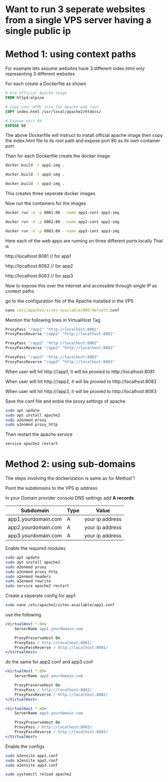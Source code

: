 # Want to run 3 seperate websites from a single VPS server having a single public ip

# Method 1: using context paths

For example lets assume websites have 3 different index.html only representing 3 different websites

For each create a Dockerfile as shown

```dockerfile
# Use official Apache image
FROM httpd:alpine

# Copy your HTML into the Apache web root
COPY index.html /usr/local/apache2/htdocs/

# Expose port 80
EXPOSE 80
```

The above Dockerfile will instruct to install official apache image
then copy the index.html file to its root path and expose port 80 as its own container port


Then for each Dockerfile create the docker image

```bash
docker.build -t app1-img .

docker.build -t app2-img .

docker.build -t app3-img .
```

This creates three seperate docker images

Now run the containers for the images

```bash
docker run -d -p 8081:80 --name app1-cont app1-img

docker run -d -p 8082:80 --name app2-cont app2-img

docker run -d -p 8083:80 --name app3-cont app3-img
```

Here each of the web apps are running on three different ports locally
That is

http://localhost:8081 // for app1

http://localhost:8082 // for app2

http://localhost:8083 // for app3


Now to expose this over the internet and accessible through single IP as context paths

go to the configuration file of the Apache installed in the VPS

```cmd
nano /etc/apache2/sites-available/000-default.conf
```

Mention the following lines in VirtualHost Tag

```apache
ProxyPass "/app1" "http://localhost:8081"
ProxyPassReverse "/app1" "http://localhost:8081"

ProxyPass "/app2" "http://localhost:8082"
ProxyPassReverse "/app2" "http://localhost:8082"

ProxyPass "/app3" "http://localhost:8083"
ProxyPassReverse "/app3" "http://localhost:8083"
```

When user will hit http://<your-ip>/app1,
it will be proxied to http://localhost:8081

When user will hit http://<your-ip>/app2,
it will be proxied to http://localhost:8082

When user will hit http://<your-ip>/app3,
it will be proxied to http://localhost:8083

Save the conf file and enble the proxy settings of apache

```bash
sudo apt update
sudo apt install apache2
sudo a2enmod proxy
sudo a2enmod proxy_http
```

Then restart the apache service

```cmd
service apache2 restart
```

# Method 2: using sub-domains

The steps involving the dockerization is same as for Method 1

Point the subdomains to the VPS ip address

In your Domain provider console DNS settings add **A records**

| Subdomain | Type | Value           |
|-----------|------|-----------------|
| app1.yourdomain.com   | A    | your ip address |
| app2.yourdomain.com  | A    | your ip address |
| app3.yourdomain.com     | A    | your ip address |


Enable the required modules

```bash
sudo apt update
sudo apt install apache2
sudo a2enmod proxy
sudo a2enmod proxy_http
sudo a2enmod headers
sudo a2enmod rewrite
sudo service apache2 restart
```

Create a seperate config for app1

```bash
sudo nano /etc/apache2/sites-available/app1.conf
```

use the following

```apache
<VirtualHost *:80>
    ServerName app1.yourdomain.com

    ProxyPreserveHost On
    ProxyPass / http://localhost:8081/
    ProxyPassReverse / http://localhost:8081/
</VirtualHost>
```

do the same for app2.conf and app3.conf


```apache
<VirtualHost *:80>
    ServerName app2.yourdomain.com

    ProxyPreserveHost On
    ProxyPass / http://localhost:8082/
    ProxyPassReverse / http://localhost:8082/
</VirtualHost>
```

```apache
<VirtualHost *:80>
    ServerName app3.yourdomain.com

    ProxyPreserveHost On
    ProxyPass / http://localhost:8083/
    ProxyPassReverse / http://localhost:8083/
</VirtualHost>
```

Enable the configs

```bash
sudo a2ensite app1.conf
sudo a2ensite app2.conf
sudo a2ensite app3.conf

sudo systemctl reload apache2
```

